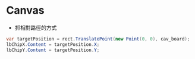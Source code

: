 # Canvas

- 抓相對路徑的方式

```csharp
var targetPosition = rect.TranslatePoint(new Point(0, 0), cav_board);
lbChipX.Content = targetPosition.X;
lbChipY.Content = targetPosition.Y;
```